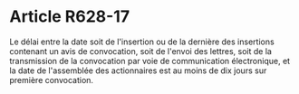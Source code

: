 # Article R628-17

<div align="left">
<p>Le délai entre la date soit de l'insertion ou de la dernière des insertions  contenant un avis de convocation, soit de l'envoi des lettres, soit de la  transmission de la convocation par voie de communication électronique, et la  date de l'assemblée des actionnaires est au moins de dix jours sur première  convocation.</p>
<p>
<br/>
</p>
</div>
